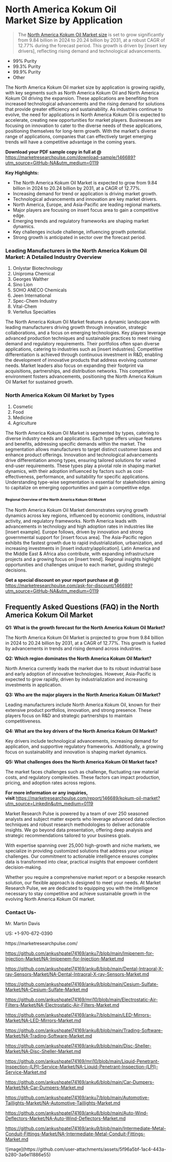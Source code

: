 <h1>North America Kokum Oil Market&nbsp;Size by Application</h1><blockquote><p>The <a href="https://marketresearchpulse.com/download-sample/146689?utm_source=GitHub-NA&amp;utm_medium=0119">North America Kokum Oil Market size</a> is set to grow significantly from 9.84 billion in 2024 to 20.24 billion by 2031, at a robust CAGR of 12.77% during the forecast period. This growth is driven by [insert key drivers], reflecting rising demand and technological advancements.</p></blockquote><ul><li>99% Purity<li> 99.3% Purity<li> 99.9% Purity<li> Other</li></ul><p>The North America Kokum Oil market size by application is growing rapidly, with key segments such as North America Kokum Oil and North America Kokum Oil driving the expansion. These applications are benefiting from increased technological advancements and the rising demand for solutions that provide greater efficiency and sustainability. As industries continue to evolve, the need for applications in North America Kokum Oil is expected to accelerate, creating new opportunities for market players. Businesses are focusing on innovation to cater to the diverse needs of these applications, positioning themselves for long-term growth. With the market's diverse range of applications, companies that can effectively target emerging trends will have a competitive advantage in the coming years.</p><p><strong>Download your PDF sample copy in full at @ </strong><a href="https://marketresearchpulse.com/download-sample/146689?utm_source=GitHub-NA&amp;utm_medium=0119">https://marketresearchpulse.com/download-sample/146689?utm_source=GitHub-NA&amp;utm_medium=0119</a></p><p><strong>Key Highlights: </strong></p><ul><li>The North America Kokum Oil Market is expected to grow from 9.84 billion in 2024 to 20.24 billion by 2031, at a CAGR of 12.77%.</li><li>Increasing demand for trend or application is driving market growth.</li><li>Technological advancements and innovation are key market drivers.</li><li>North America, Europe, and Asia-Pacific are leading regional markets.</li><li>Major players are focusing on insert focus area to gain a competitive edge.</li><li>Emerging trends and regulatory frameworks are shaping market dynamics.</li><li>Key challenges include challenge, influencing growth potential.</li><li>Strong growth is anticipated in sector over the forecast period.</li></ul><h3>Leading Manufacturers in the North America Kokum Oil Market: A Detailed Industry Overview</h3><ol><li>Onlystar Biotechnology</li><li>Uniproma Chemical</li><li>Georges Walther</li><li>Sino Lion</li><li>SOHO ANECO Chemicals</li><li>Jeen International</li><li>Spec-Chem Industry</li><li>Vital-Chem</li><li>Vertellus Specialties</li></ol><div class="flex max-w-full flex-col flex-grow"><div class="min-h-8 text-message flex w-full flex-col items-end gap-2 whitespace-normal break-words [.text-message+&amp;]:mt-5" dir="auto" data-message-author-role="assistant" data-message-id="fd8432e4-4910-450d-b182-61b7bfb0a01f" data-message-model-slug="gpt-4o"><div class="flex w-full flex-col gap-1 empty:hidden first:pt-[3px]"><div class="markdown prose w-full break-words dark:prose-invert light"><p>The North America Kokum Oil Market features a dynamic landscape with leading manufacturers driving growth through innovation, strategic collaborations, and a focus on emerging technologies. Key players leverage advanced production techniques and sustainable practices to meet rising demand and regulatory requirements. Their portfolios often span diverse applications, catering to industries such as [insert industries]. Competitive differentiation is achieved through continuous investment in R&amp;D, enabling the development of innovative products that address evolving customer needs. Market leaders also focus on expanding their footprint via acquisitions, partnerships, and distribution networks. This competitive environment fosters advancements, positioning the North America Kokum Oil Market for sustained growth.</p></div></div></div></div><h3>North America Kokum Oil Market by Types</h3><ol><li>Cosmetic<li> Food<li> Medicine<li> Agriculture</li></ol><div class="flex max-w-full flex-col flex-grow"><div class="min-h-8 text-message flex w-full flex-col items-end gap-2 whitespace-normal break-words [.text-message+&amp;]:mt-5" dir="auto" data-message-author-role="assistant" data-message-id="084470be-0bb7-4664-bddf-5156b4f41249" data-message-model-slug="gpt-4o-mini"><div class="flex w-full flex-col gap-1 empty:hidden first:pt-[3px]"><div class="markdown prose w-full break-words dark:prose-invert light"><p>The North America Kokum Oil Market is segmented by types, catering to diverse industry needs and applications. Each type offers unique features and benefits, addressing specific demands within the market. The segmentation allows manufacturers to target distinct customer bases and enhance product offerings. Innovation and technological advancements drive differentiation among types, ensuring tailored solutions for varied end-user requirements. These types play a pivotal role in shaping market dynamics, with their adoption influenced by factors such as cost-effectiveness, performance, and suitability for specific applications. Understanding type-wise segmentation is essential for stakeholders aiming to capitalize on emerging opportunities and gain a competitive edge.</p></div></div></div></div><h3><span style="font-size: 11px;">Regional Overview of the North America Kokum Oil Market</span></h3><div class="flex max-w-full flex-col flex-grow"><div class="min-h-8 text-message flex w-full flex-col items-end gap-2 whitespace-normal break-words [.text-message+&amp;]:mt-5" dir="auto" data-message-author-role="assistant" data-message-id="e9038762-ce64-4e30-91c9-9bd413514231" data-message-model-slug="gpt-4o-mini"><div class="flex w-full flex-col gap-1 empty:hidden first:pt-[3px]"><div class="markdown prose w-full break-words dark:prose-invert light"><p>The North America Kokum Oil Market demonstrates varying growth dynamics across key regions, influenced by economic conditions, industrial activity, and regulatory frameworks. North America leads with advancements in technology and high adoption rates in industries like [insert example]. Europe follows, driven by innovation and strong governmental support for [insert focus area]. The Asia-Pacific region exhibits the fastest growth due to rapid industrialization, urbanization, and increasing investments in [insert industry/application]. Latin America and the Middle East &amp; Africa also contribute, with expanding infrastructure projects and a growing focus on [insert trend]. Regional insights highlight opportunities and challenges unique to each market, guiding strategic decisions.</p></div></div></div></div><p><strong>Get a special discount on your report purchase at @ </strong><a href="https://marketresearchpulse.com/ask-for-discount/146689?utm_source=GitHub-NA&amp;utm_medium=0119">https://marketresearchpulse.com/ask-for-discount/146689?utm_source=GitHub-NA&amp;utm_medium=0119</a></p><h2>Frequently Asked Questions (FAQ) in the North America Kokum Oil Market</h2><p><strong>Q1: What is the growth forecast for the North America Kokum Oil Market?</strong></p><p>The North America Kokum Oil Market is projected to grow from 9.84 billion in 2024 to 20.24 billion by 2031, at a CAGR of 12.77%. This growth is fueled by advancements in trends and rising demand across industries.</p><p><strong>Q2: Which region dominates the North America Kokum Oil Market?</strong></p><p>North America currently leads the market due to its robust industrial base and early adoption of innovative technologies. However, Asia-Pacific is expected to grow rapidly, driven by industrialization and increasing investments in application.</p><p><strong>Q3: Who are the major players in the North America Kokum Oil Market?</strong></p><p>Leading manufacturers include North America Kokum Oil, known for their extensive product portfolios, innovation, and strong presence. These players focus on R&amp;D and strategic partnerships to maintain competitiveness.</p><p><strong>Q4: What are the key drivers of the North America Kokum Oil Market?</strong></p><p>Key drivers include technological advancements, increasing demand for application, and supportive regulatory frameworks. Additionally, a growing focus on sustainability and innovation is shaping market dynamics.</p><p><strong>Q5: What challenges does the North America Kokum Oil Market face?</strong></p><p>The market faces challenges such as challenge, fluctuating raw material costs, and regulatory complexities. These factors can impact production, pricing, and adoption rates across regions.</p><p><strong>For more information or any inquiries, visit&nbsp;</strong><a href="https://marketresearchpulse.com/report/146689/kokum-oil-market?utm_source=Linkedin&utm_medium=0119">https://marketresearchpulse.com/report/146689/kokum-oil-market?utm_source=Linkedin&utm_medium=0119</a></p><p>Market Research Pulse is powered by a team of over 250 seasoned analysts and subject matter experts who leverage advanced data collection techniques and robust research methodologies to deliver actionable insights. We go beyond data presentation, offering deep analysis and strategic recommendations tailored to your business goals.</p><p>With expertise spanning over 25,000 high-growth and niche markets, we specialize in providing customized solutions that address your unique challenges. Our commitment to actionable intelligence ensures complex data is transformed into clear, practical insights that empower confident decision-making.</p><p>Whether you require a comprehensive market report or a bespoke research solution, our flexible approach is designed to meet your needs. At Market Research Pulse, we are dedicated to equipping you with the intelligence necessary to stay competitive and achieve sustainable growth in the evolving North America Kokum Oil market.</p><h3><strong>Contact Us-</strong></h3><p>Mr. Martin Davis</p><p>US: +1-970-672-0390</p><p>https://marketresearchpulse.com/</p><p><a href="https://github.com/ankushpatel74169/anku7/blob/main/Imipenem-for-Injection-Market/NA-Imipenem-for-Injection-Market.md">https://github.com/ankushpatel74169/anku7/blob/main/Imipenem-for-Injection-Market/NA-Imipenem-for-Injection-Market.md</a></p><p><a href="https://github.com/ankushpatel74169/anku8/blob/main/Dental-Intraoral-X-ray-Sensors-Market/NA-Dental-Intraoral-X-ray-Sensors-Market.md">https://github.com/ankushpatel74169/anku8/blob/main/Dental-Intraoral-X-ray-Sensors-Market/NA-Dental-Intraoral-X-ray-Sensors-Market.md</a></p><p><a href="https://github.com/ankushpatel74169/anku9/blob/main/Cesium-Sulfate-Market/NA-Cesium-Sulfate-Market.md">https://github.com/ankushpatel74169/anku9/blob/main/Cesium-Sulfate-Market/NA-Cesium-Sulfate-Market.md</a></p><p><a href="https://github.com/ankushpatel74169/mri10/blob/main/Electrostatic-Air-Filters-Market/NA-Electrostatic-Air-Filters-Market.md">https://github.com/ankushpatel74169/mri10/blob/main/Electrostatic-Air-Filters-Market/NA-Electrostatic-Air-Filters-Market.md</a></p><p><a href="https://github.com/ankushpatel74169/anku7/blob/main/LED-Mirrors-Market/NA-LED-Mirrors-Market.md">https://github.com/ankushpatel74169/anku7/blob/main/LED-Mirrors-Market/NA-LED-Mirrors-Market.md</a></p><p><a href="https://github.com/ankushpatel74169/anku8/blob/main/Trading-Software-Market/NA-Trading-Software-Market.md">https://github.com/ankushpatel74169/anku8/blob/main/Trading-Software-Market/NA-Trading-Software-Market.md</a></p><p><a href="https://github.com/ankushpatel74169/anku9/blob/main/Disc-Sheller-Market/NA-Disc-Sheller-Market.md">https://github.com/ankushpatel74169/anku9/blob/main/Disc-Sheller-Market/NA-Disc-Sheller-Market.md</a></p><p><a href="https://github.com/ankushpatel74169/mri10/blob/main/Liquid-Penetrant-Inspection-(LPI)-Service-Market/NA-Liquid-Penetrant-Inspection-(LPI)-Service-Market.md">https://github.com/ankushpatel74169/mri10/blob/main/Liquid-Penetrant-Inspection-(LPI)-Service-Market/NA-Liquid-Penetrant-Inspection-(LPI)-Service-Market.md</a></p><p><a href="https://github.com/ankushpatel74169/anku6/blob/main/Car-Dumpers-Market/NA-Car-Dumpers-Market.md">https://github.com/ankushpatel74169/anku6/blob/main/Car-Dumpers-Market/NA-Car-Dumpers-Market.md</a></p><p><a href="https://github.com/ankushpatel74169/anku7/blob/main/Automotive-Taillights-Market/NA-Automotive-Taillights-Market.md">https://github.com/ankushpatel74169/anku7/blob/main/Automotive-Taillights-Market/NA-Automotive-Taillights-Market.md</a></p><p><a href="https://github.com/ankushpatel74169/anku8/blob/main/Auto-Wind-Deflectors-Market/NA-Auto-Wind-Deflectors-Market.md">https://github.com/ankushpatel74169/anku8/blob/main/Auto-Wind-Deflectors-Market/NA-Auto-Wind-Deflectors-Market.md</a></p><p><a href="https://github.com/ankushpatel74169/anku9/blob/main/Intermediate-Metal-Conduit-Fittings-Market/NA-Intermediate-Metal-Conduit-Fittings-Market.md">https://github.com/ankushpatel74169/anku9/blob/main/Intermediate-Metal-Conduit-Fittings-Market/NA-Intermediate-Metal-Conduit-Fittings-Market.md</a></p>
![image](https://github.com/user-attachments/assets/5f96a5bf-1ac4-443a-b280-3a6e11886e55)
